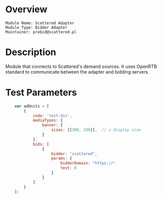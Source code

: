 # Overview

```
Module Name: Scattered Adapter
Module Type: Bidder Adapter
Maintainer: prebid@scattered.pl
```

# Description

Module that connects to Scattered's demand sources. 
It uses OpenRTB standard to communicate between the adapter and bidding servers.

# Test Parameters

```javascript
    var adUnits = [
        {
            code: 'test-div',
            mediaTypes: {
                banner: {
                    sizes: [[300, 250]],  // a display size
                }
            },
            bids: [
                {
                    bidder: "scattered",
                    params: {
                        bidderDomain: "https://"
                        test: 0
                    }
                }
            ]
        }
    ];
```